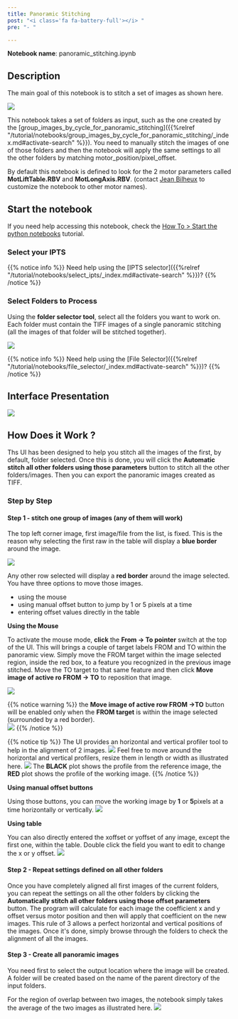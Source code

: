 ```yaml
---
title: Panoramic Stitching
post: "<i class='fa fa-battery-full'></i> "
pre: "- "

---
```


**Notebook name**: panoramic_stitching.ipynb

## Description

The main goal of this notebook is to stitch a set of images as shown here.

<img src='/tutorial/notebooks/panoramic_stitching/images/panoramic_result.png' />

This notebook takes a set of folders as input, such as the one created by the 
[group_images_by_cycle_for_panoramic_stitching]({{%relref "/tutorial/notebooks/group_images_by_cycle_for_panoramic_stitching/_index.md#activate-search" %}}).
You need to manually stitch the images of one of those folders and then the notebook will apply the same settings to
all the other folders by matching motor_position/pixel_offset.

By default this notebook is defined to look for the 2 motor parameters called **MotLiftTable.RBV** and **MotLongAxis.RBV**. 
(contact [Jean Bilheux](/credits#jean_bilheux) to customize the notebook to other motor names).

## Start the notebook

If you need help accessing this notebook, check the [How To > Start the python
notebooks](/en/tutorial/how_to_start_notebooks) tutorial.

### Select your IPTS

{{% notice info %}}
Need help using the [IPTS selector]({{%relref "/tutorial/notebooks/select_ipts/_index.md#activate-search" %}})?
{{% /notice %}}

### Select Folders to Process

Using the **folder selector tool**, select all the folders you want to work on. Each folder must contain the TIFF images
of a single panoramic stitching (all the images of that folder will be stitched together). 

<img src='/tutorial/notebooks/panoramic_stitching/images/select_folders.gif' />

{{% notice info %}}
Need help using the [File Selector]({{%relref "/tutorial/notebooks/file_selector/_index.md#activate-search" %}})?
{{% /notice %}}

## Interface Presentation

<img src='/tutorial/notebooks/panoramic_stitching/images/ui_preview.png' />

## How Does it Work ?

Ths UI has been designed to help you stitch all the images of the first, by default, folder selected. Once this is
done, you will click the **Automatic stitch all other folders using those parameters** button to stitch all the
other folders/images. Then you can export the panoramic images created as TIFF.

### Step by Step

#### Step 1 - stitch one group of images (any of them will work)

The top left corner image, first image/file from the list, is fixed. This is the reason why selecting the first raw
in the table will display a **blue border** around the image. 

<img src='/tutorial/notebooks/panoramic_stitching/images/first_image_selected.png' />

Any other row selected will display a **red border** around the image selected. You have three options to move those
images. 

 * using the mouse
 * using manual offset button to jump by 1 or 5 pixels at a time
 * entering offset values directly in the table

**Using the Mouse**

To activate the mouse mode, **click** the **From -> To pointer** switch at the top of the UI. This will brings a 
couple of target labels FROM and TO within the panoramic view. Simply move the FROM target within the image selected
region, inside the red box, to a feature you recognized in the previous image stitched. Move the TO target to that
same feature and then click **Move image of active ro FROM -> TO** to reposition that image. 

<img src='/tutorial/notebooks/panoramic_stitching/images/mouse_stitch_image.gif' />

{{% notice warning %}}
the **Move image of active row FROM ->TO** button will be enabled only when the **FROM target** is within the image
selected (surrounded by a red border).  
<img src='/tutorial/notebooks/panoramic_stitching/images/FROM_within_selected_image.gif' />
{{% /notice %}}

{{% notice tip %}}
The UI provides an horizontal and vertical profiler tool to help in the alignment of 2 images. 
<img src='/tutorial/notebooks/panoramic_stitching/images/profiler.png' />
Feel free to move around the horizontal and vertical profilers, resize them in length or width as illustrated here.
<img src='/tutorial/notebooks/panoramic_stitching/images/profile_resize_move.gif' />
The **BLACK** plot shows the profile from the reference image, the **RED** plot shows the profile of the working image.
{{% /notice %}}

**Using manual offset buttons**

Using those buttons, you can move the working image by **1** or **5**pixels at a time horizontally or vertically.
<img src='/tutorial/notebooks/panoramic_stitching/images/manual_move_buttons.png' />

**Using table**

You can also directly entered the xoffset or yoffset of any image, except the first one, within the table. Double 
click the field you want to edit to change the x or y offset. 
<img src='/tutorial/notebooks/panoramic_stitching/images/manual_xoffset_and_yoffset_in_table.gif' />

#### Step 2 - Repeat settings defined on all other folders

Once you have completely aligned all first images of the current folders, you can repeat the settings on all
the other folders by clicking the **Automatically stitch all other folders using those offset parameters** button. The
program will calculate for each image the coefficient x and y offset versus motor position and then will apply that
coefficient on the new images. This rule of 3 allows a perfect horizontal and vertical positions of the images.
Once it's done, simply browse through the folders to check the alignment of all the images. 

#### Step 3 - Create all panoramic images

You need first to select the output location where the image will be created. A folder will be created based on the name
of the parent directory of the input folders.  

For the region of overlap between two images, the notebook simply takes the average of the two images as illustrated here.
<img src='/tutorial/notebooks/panoramic_stitching/images/math_of_overlap.png' />





